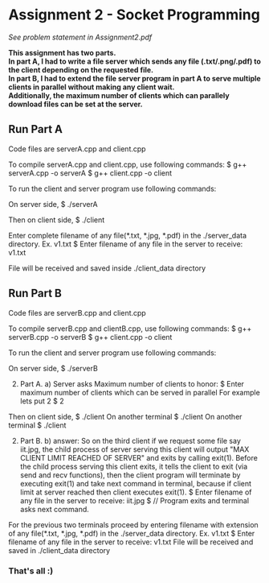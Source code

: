 # Assignment 2 - Socket Programming

*See problem statement in Assignment2.pdf*

**This assignment has two parts.  
In part A, I had to write a file server which sends any file (.txt/.png/.pdf) to the client depending on the requested file.  
In part B, I had to extend the file server program in part A to serve multiple clients in parallel without making any client wait.  
Additionally, the maximum number of clients which can parallely download files can be set at the server.**

## Run Part A

Code files are serverA.cpp and client.cpp

To compile serverA.cpp and client.cpp, use following commands:
$ g++ serverA.cpp -o serverA
$ g++ client.cpp -o client

To run the client and server program use following commands:

On server side,
$ ./serverA

Then on client side,
$ ./client

Enter complete filename of any file(*.txt, *.jpg, *.pdf) in the ./server_data directory. Ex. v1.txt
$ Enter filename of any file in the server to receive: v1.txt

File will be received and saved inside ./client_data directory

## Run Part B

Code files are serverB.cpp and client.cpp

To compile serverB.cpp and clientB.cpp, use following commands:
$ g++ serverB.cpp -o serverB
$ g++ client.cpp -o client

To run the client and server program use following commands:

On server side,
$ ./serverB

2. Part A. a) Server asks Maximum number of clients to honor:
$ Enter maximum number of clients which can be served in parallel
For example lets put 2
$  2

Then on client side,
$ ./client
On another terminal
$ ./client
On another terminal
$ ./client

2. Part B. b) answer:
So on the third client if we request some file say iit.jpg, the child process of server serving this client will output "MAX CLIENT LIMIT REACHED OF SERVER" and exits by calling exit(1).
Before the child process serving this client exits, it tells the client to exit (via send and recv functions), then the client program will terminate by executing exit(1) and take next command in terminal, because if client limit at server reached then client executes exit(1).
$ Enter filename of any file in the server to receive: iit.jpg
$ // Program exits and terminal asks next command.

For the previous two terminals proceed by entering filename with extension of any file(*.txt, *.jpg, *.pdf) in the ./server_data directory. Ex. v1.txt
$ Enter filename of any file in the server to receive: v1.txt
File will be received and saved in ./client_data directory

### That's all :)
